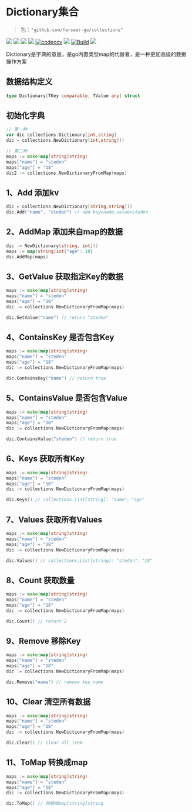 # Dictionary集合
> 包：`"github.com/farseer-go/collections"`

![](https://img.shields.io/github/stars/farseer-go?style=social)
![](https://img.shields.io/github/license/farseer-go/collections)
![](https://img.shields.io/github/go-mod/go-version/farseer-go/collections)
![](https://img.shields.io/github/v/release/farseer-go/collections)
[![codecov](https://img.shields.io/codecov/c/github/farseer-go/collections)](https://codecov.io/gh/farseer-go/collections)
![](https://img.shields.io/github/languages/code-size/farseer-go/collections)
[![Build](https://github.com/farseer-go/collections/actions/workflows/go.yml/badge.svg)](https://github.com/farseer-go/collections/actions/workflows/go.yml)
![](https://goreportcard.com/badge/github.com/farseer-go/collections)

Dictionary是字典的意思，是go内置类型map的代替者，是一种更加高级的数据操作方案

## 数据结构定义
```go
type Dictionary[TKey comparable, TValue any] struct
```

## 初始化字典
```go
// 第一种
var dic collections.Dictionary[int,string]
dic = collections.NewDictionary[int,string]()

// 第二种
maps := make(map[string]string)
maps["name"] = "steden"
maps["age"] = "18"
dic2 := collections.NewDictionaryFromMap(maps)
```

## 1、Add 添加kv
```go
dic = collections.NewDictionary[string,string]()
dic.Add("name", "steden") // add key=name,value=steden
```

## 2、AddMap 添加来自map的数据
```go
dic := NewDictionary[string, int]()
maps := map[string]int{"age": 18}
dic.AddMap(maps)
```

## 3、GetValue 获取指定Key的数据
```go
maps := make(map[string]string)
maps["name"] = "steden"
maps["age"] = "18"
dic := collections.NewDictionaryFromMap(maps)

dic.GetValue("name") // return "steden"
```

## 4、ContainsKey 是否包含Key
```go
maps := make(map[string]string)
maps["name"] = "steden"
maps["age"] = "18"
dic := collections.NewDictionaryFromMap(maps)

dic.ContainsKey("name") // return true
```

## 5、ContainsValue 是否包含Value
```go
maps := make(map[string]string)
maps["name"] = "steden"
maps["age"] = "18"
dic := collections.NewDictionaryFromMap(maps)

dic.ContainsValue("steden") // return true
```

## 6、Keys 获取所有Key
```go
maps := make(map[string]string)
maps["name"] = "steden"
maps["age"] = "18"
dic := collections.NewDictionaryFromMap(maps)

dic.Keys() // collections.List[string]: "name"、"age"
```

## 7、Values 获取所有Values
```go
maps := make(map[string]string)
maps["name"] = "steden"
maps["age"] = "18"
dic := collections.NewDictionaryFromMap(maps)

dic.Values() // collections.List[string]: "steden"、"18"
```

## 8、Count 获取数量
```go
maps := make(map[string]string)
maps["name"] = "steden"
maps["age"] = "18"
dic := collections.NewDictionaryFromMap(maps)

dic.Count() // return 2
```

## 9、Remove 移除Key
```go
maps := make(map[string]string)
maps["name"] = "steden"
maps["age"] = "18"
dic := collections.NewDictionaryFromMap(maps)

dic.Remove("name") // remove key name
```

## 10、Clear 清空所有数据
```go
maps := make(map[string]string)
maps["name"] = "steden"
maps["age"] = "18"
dic := collections.NewDictionaryFromMap(maps)

dic.Clear() // clear all item
```

## 11、ToMap 转换成map
```go
maps := make(map[string]string)
maps["name"] = "steden"
maps["age"] = "18"
dic := collections.NewDictionaryFromMap(maps)

dic.ToMap() // 转换成map[string]string
```